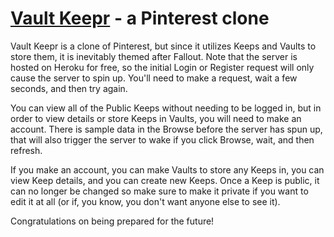 [Vault Keepr](http://jaime-lynn.github.io/vault-keepr) - a Pinterest clone
===============================

Vault Keepr is a clone of Pinterest, but since it utilizes Keeps and Vaults to store them, it is inevitably themed after Fallout. Note that the server is hosted on Heroku for free, so the initial Login or Register request will only cause the server to spin up. You'll need to make a request, wait a few seconds, and then try again.

You can view all of the Public Keeps without needing to be logged in, but in order to view details or store Keeps in Vaults, you will need to make an account. There is sample data in the Browse before the server has spun up, that will also trigger the server to wake if you click Browse, wait, and then refresh.

If you make an account, you can make Vaults to store any Keeps in, you can view Keep details, and you can create new Keeps. Once a Keep is public, it can no longer be changed so make sure to make it private if you want to edit it at all (or if, you know, you don't want anyone else to see it).

Congratulations on being prepared for the future!
